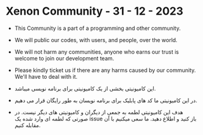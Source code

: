 # Xenon Community - 31 - 12 - 2023

- This Community is a part of a programming and other community.
- We will public our codes, with users, and people, over the world. 
- We will not harm any communities, anyone who earns our trust is welcome to join our development team.
- Please kindly ticket us if there are any harms caused by our community. We'll have to deal with it.

- این کامیونیتی بخشی از یک کامیونیتی برای برنامه نویسی میباشد.
- در این کامیونیتی ما کد های پابلیک برای برنامه نویسان به طور رایگان قرار می دهیم.
- هدف این کامیونیتی لطمه به جمعی از دیگران و کامیونیتی های دیگر نیست. در صورتی که لطمه ای وارد شده یک issue باز کنید و اطلاع دهید. ما سعی میکنیم با آن مقابله کنیم.
